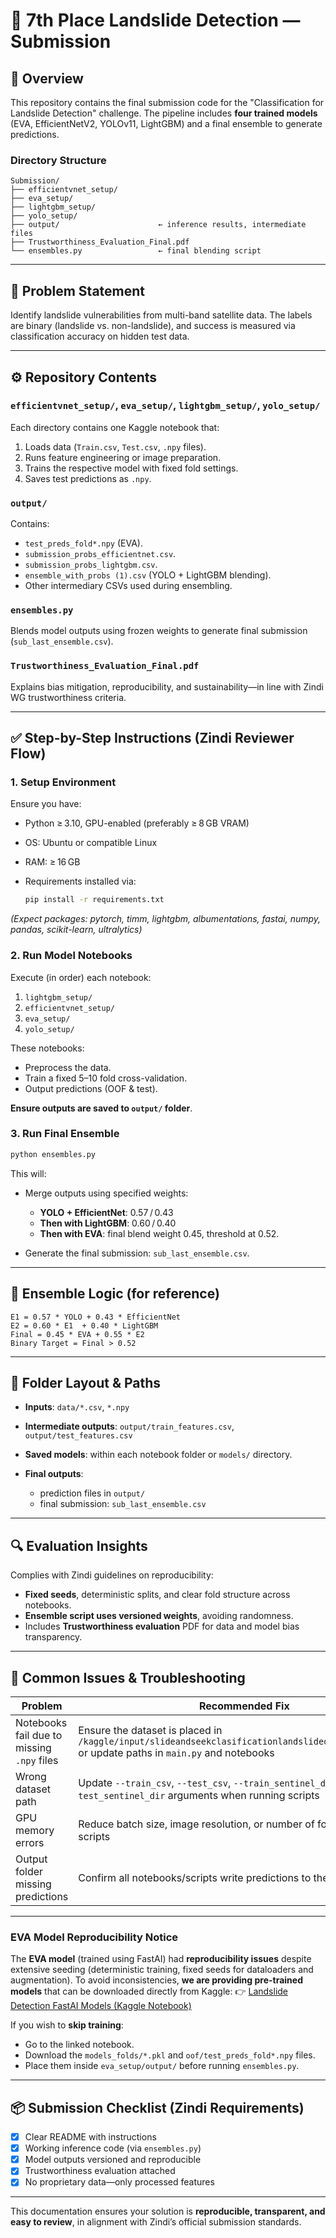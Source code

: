 # 📝 7th Place Landslide Detection — Submission

## 🚀 Overview

This repository contains the final submission code for the "Classification for Landslide Detection" challenge. The pipeline includes **four trained models** (EVA, EfficientNetV2, YOLOv11, LightGBM) and a final ensemble to generate predictions.

### Directory Structure

```
Submission/
├── efficientvnet_setup/
├── eva_setup/
├── lightgbm_setup/
├── yolo_setup/
├── output/                      ← inference results, intermediate files
├── Trustworthiness_Evaluation_Final.pdf
└── ensembles.py                 ← final blending script
```

---

## 🎯 Problem Statement

Identify landslide vulnerabilities from multi-band satellite data. The labels are binary (landslide vs. non-landslide), and success is measured via classification accuracy on hidden test data.

---

## ⚙️ Repository Contents

### `efficientvnet_setup/`, `eva_setup/`, `lightgbm_setup/`, `yolo_setup/`

Each directory contains one Kaggle notebook that:

1. Loads data (`Train.csv`, `Test.csv`, `.npy` files).
2. Runs feature engineering or image preparation.
3. Trains the respective model with fixed fold settings.
4. Saves test predictions as `.npy`.

### `output/`

Contains:

- `test_preds_fold*.npy` (EVA).
- `submission_probs_efficientnet.csv`.
- `submission_probs_lightgbm.csv`.
- `ensemble_with_probs (1).csv` (YOLO + LightGBM blending).
- Other intermediary CSVs used during ensembling.

### `ensembles.py`

Blends model outputs using frozen weights to generate final submission (`sub_last_ensemble.csv`).

### `Trustworthiness_Evaluation_Final.pdf`

Explains bias mitigation, reproducibility, and sustainability—in line with Zindi WG trustworthiness criteria.

---

## ✅ Step-by-Step Instructions (Zindi Reviewer Flow)

### 1. Setup Environment

Ensure you have:

- Python ≥ 3.10, GPU-enabled (preferably ≥ 8 GB VRAM)
- OS: Ubuntu or compatible Linux
- RAM: ≥ 16 GB
- Requirements installed via:

  ```bash
  pip install -r requirements.txt
  ```

_(Expect packages: pytorch, timm, lightgbm, albumentations, fastai, numpy, pandas, scikit-learn, ultralytics)_

### 2. Run Model Notebooks

Execute (in order) each notebook:

1. `lightgbm_setup/`
2. `efficientvnet_setup/`
3. `eva_setup/`
4. `yolo_setup/`

These notebooks:

- Preprocess the data.
- Train a fixed 5–10 fold cross-validation.
- Output predictions (OOF & test).

**Ensure outputs are saved to `output/` folder**.

### 3. Run Final Ensemble

```bash
python ensembles.py
```

This will:

- Merge outputs using specified weights:

  - **YOLO + EfficientNet**: 0.57 / 0.43
  - **Then with LightGBM**: 0.60 / 0.40
  - **Then with EVA**: final blend weight 0.45, threshold at 0.52.

- Generate the final submission: `sub_last_ensemble.csv`.

---

## 🧠 Ensemble Logic (for reference)

```text
E1 = 0.57 * YOLO + 0.43 * EfficientNet
E2 = 0.60 * E1  + 0.40 * LightGBM
Final = 0.45 * EVA + 0.55 * E2
Binary Target = Final > 0.52
```

---

## 🧩 Folder Layout & Paths

- **Inputs**: `data/*.csv`, `*.npy`
- **Intermediate outputs**: `output/train_features.csv`, `output/test_features.csv`
- **Saved models**: within each notebook folder or `models/` directory.
- **Final outputs**:

  - prediction files in `output/`
  - final submission: `sub_last_ensemble.csv`

---

## 🔍 Evaluation Insights

Complies with Zindi guidelines on reproducibility:

- **Fixed seeds**, deterministic splits, and clear fold structure across notebooks.
- **Ensemble script uses versioned weights**, avoiding randomness.
- Includes **Trustworthiness evaluation** PDF for data and model bias transparency.

---

## 🚨 Common Issues & Troubleshooting

| Problem                                    | Recommended Fix                                                                                                                                |
| ------------------------------------------ | ---------------------------------------------------------------------------------------------------------------------------------------------- |
| Notebooks fail due to missing `.npy` files | Ensure the dataset is placed in `/kaggle/input/slideandseekclasificationlandslidedetectiondataset/` or update paths in `main.py` and notebooks |
| Wrong dataset path                         | Update `--train_csv`, `--test_csv`, `--train_sentinel_dir`, `--test_sentinel_dir` arguments when running scripts                               |
| GPU memory errors                          | Reduce batch size, image resolution, or number of folds in the training scripts                                                                |
| Output folder missing predictions          | Confirm all notebooks/scripts write predictions to the `output/` folder                                                                        |

---

### **EVA Model Reproducibility Notice**

The **EVA model** (trained using FastAI) had **reproducibility issues** despite extensive seeding (deterministic training, fixed seeds for dataloaders and augmentation).
To avoid inconsistencies, **we are providing pre-trained models** that can be downloaded directly from Kaggle:
👉 [Landslide Detection FastAI Models (Kaggle Notebook)](https://www.kaggle.com/code/dukekojokongo/landslide-detection-fastai)

If you wish to **skip training**:

- Go to the linked notebook.
- Download the `models_folds/*.pkl` and `oof/test_preds_fold*.npy` files.
- Place them inside `eva_setup/output/` before running `ensembles.py`.

---

## 📦 Submission Checklist (Zindi Requirements)

- [x] Clear README with instructions
- [x] Working inference code (via `ensembles.py`)
- [x] Model outputs versioned and reproducible
- [x] Trustworthiness evaluation attached
- [x] No proprietary data—only processed features

---

This documentation ensures your solution is **reproducible, transparent, and easy to review**, in alignment with Zindi’s official submission standards.
